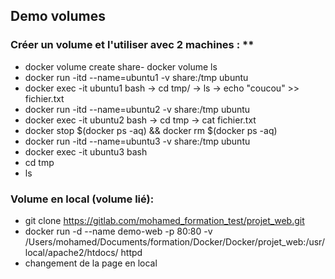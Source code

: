 ## Demo volumes

### Créer un volume et l'utiliser avec 2 machines : **


- docker volume create share- docker volume ls
- docker run -itd --name=ubuntu1 -v share:/tmp ubuntu
- docker exec -it ubuntu1 bash
-> cd tmp/
-> ls
-> echo "coucou" >> fichier.txt
- docker run -itd --name=ubuntu2 -v share:/tmp ubuntu
- docker exec -it ubuntu2 bash
-> cd tmp
-> cat fichier.txt
- docker stop $(docker ps -aq) && docker rm $(docker ps -aq)
- docker run -itd --name=ubuntu3 -v share:/tmp ubuntu
- docker exec -it ubuntu3 bash
- cd tmp
- ls

 ### Volume en local (volume lié): 


- git clone https://gitlab.com/mohamed_formation_test/projet_web.git
- docker run -d --name demo-web -p 80:80 -v /Users/mohamed/Documents/formation/Docker/Docker/projet_web:/usr/local/apache2/htdocs/ httpd
- changement de la page en local